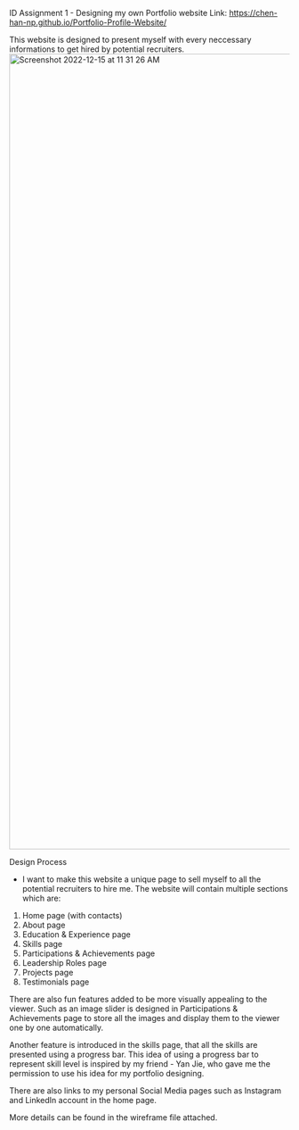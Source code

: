 ID Assignment 1 - Designing my own Portfolio website
Link: https://chen-han-np.github.io/Portfolio-Profile-Website/

This website is designed to present myself with every neccessary informations to get hired by potential recruiters.
<img width="1426" alt="Screenshot 2022-12-15 at 11 31 26 AM" src="https://user-images.githubusercontent.com/73086331/207766063-188f8736-167c-48ea-86a0-984c18ea6fa4.png">

Design Process
- I want to make this website a unique page to sell myself to all the potential recruiters to hire me. 
The website will contain multiple sections which are:
1. Home page (with contacts)
2. About page
3. Education & Experience page
4. Skills page
5. Participations & Achievements page
6. Leadership Roles page 
7. Projects page 
8. Testimonials page

There are also fun features added to be more visually appealing to the viewer. 
Such as an image slider is designed in Participations & Achievements page to 
store all the images and display them to the viewer one by one automatically.

Another feature is introduced in the skills page, that all the skills are presented
using a progress bar. This idea of using a progress bar to represent skill level is 
inspired by my friend - Yan Jie, who gave me the permission to use his idea for my portfolio designing.

There are also links to my personal Social Media pages such as Instagram and LinkedIn account in the
home page.

More details can be found in the wireframe file attached.






